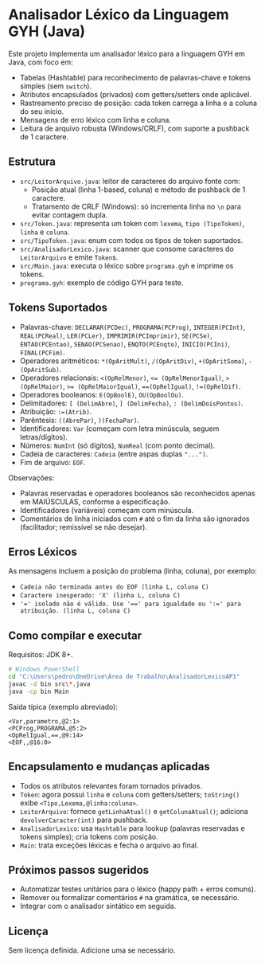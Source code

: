 # Analisador Léxico da Linguagem GYH (Java)

Este projeto implementa um analisador léxico para a linguagem GYH em Java, com foco em:

- Tabelas (Hashtable) para reconhecimento de palavras-chave e tokens simples (sem `switch`).
- Atributos encapsulados (privados) com getters/setters onde aplicável.
- Rastreamento preciso de posição: cada token carrega a linha e a coluna do seu início.
- Mensagens de erro léxico com linha e coluna.
- Leitura de arquivo robusta (Windows/CRLF), com suporte a pushback de 1 caractere.

## Estrutura

- `src/LeitorArquivo.java`: leitor de caracteres do arquivo fonte com:
  - Posição atual (linha 1-based, coluna) e método de pushback de 1 caractere.
  - Tratamento de CRLF (Windows): só incrementa linha no `\n` para evitar contagem dupla.
- `src/Token.java`: representa um token com `lexema`, `tipo (TipoToken)`, `linha` e `coluna`.
- `src/TipoToken.java`: enum com todos os tipos de token suportados.
- `src/AnalisadorLexico.java`: scanner que consome caracteres do `LeitorArquivo` e emite `Token`s.
- `src/Main.java`: executa o léxico sobre `programa.gyh` e imprime os tokens.
- `programa.gyh`: exemplo de código GYH para teste.

## Tokens Suportados

- Palavras-chave: `DECLARAR(PCDec)`, `PROGRAMA(PCProg)`, `INTEGER(PCInt)`, `REAL(PCReal)`, `LER(PCLer)`, `IMPRIMIR(PCImprimir)`, `SE(PCSe)`, `ENTAO(PCEntao)`, `SENAO(PCSenao)`, `ENQTO(PCEnqto)`, `INICIO(PCIni)`, `FINAL(PCFim)`.
- Operadores aritméticos: `*(OpAritMult)`, `/(OpAritDiv)`, `+(OpAritSoma)`, `-(OpAritSub)`.
- Operadores relacionais: `<(OpRelMenor)`, `<= (OpRelMenorIgual)`, `>(OpRelMaior)`, `>= (OpRelMaiorIgual)`, `==(OpRelIgual)`, `!=(OpRelDif)`.
- Operadores booleanos: `E(OpBoolE)`, `OU(OpBoolOu)`.
- Delimitadores: `[ (DelimAbre)`, `] (DelimFecha)`, `: (DelimDoisPontos)`.
- Atribuição: `:=(Atrib)`.
- Parêntesis: `((AbrePar)`, `)(FechaPar)`.
- Identificadores: `Var` (começam com letra minúscula, seguem letras/dígitos).
- Números: `NumInt` (só dígitos), `NumReal` (com ponto decimal).
- Cadeia de caracteres: `Cadeia` (entre aspas duplas `"...")`.
- Fim de arquivo: `EOF`.

Observações:
- Palavras reservadas e operadores booleanos são reconhecidos apenas em MAIÚSCULAS, conforme a especificação.
- Identificadores (variáveis) começam com minúscula.
- Comentários de linha iniciados com `#` até o fim da linha são ignorados (facilitador; remissível se não desejar).

## Erros Léxicos

As mensagens incluem a posição do problema (linha, coluna), por exemplo:

- `Cadeia não terminada antes do EOF (linha L, coluna C)`
- `Caractere inesperado: 'X' (linha L, coluna C)`
- `'=' isolado não é válido. Use '==' para igualdade ou ':=' para atribuição. (linha L, coluna C)`

## Como compilar e executar

Requisitos: JDK 8+.

```bash
# Windows PowerShell
cd "C:\Users\pedro\OneDrive\Área de Trabalho\AnalisadorLexicoAP1"
javac -d bin src\*.java
java -cp bin Main
```

Saída típica (exemplo abreviado):

```
<Var,parametro,@2:1>
<PCProg,PROGRAMA,@5:2>
<OpRelIgual,==,@9:14>
<EOF,,@16:0>
```

## Encapsulamento e mudanças aplicadas

- Todos os atributos relevantes foram tornados privados.
- `Token`: agora possui `linha` e `coluna` com getters/setters; `toString()` exibe `<Tipo,Lexema,@linha:coluna>`.
- `LeitorArquivo`: fornece `getLinhaAtual()` e `getColunaAtual()`; adiciona `devolverCaracter(int)` para pushback.
- `AnalisadorLexico`: usa `Hashtable` para lookup (palavras reservadas e tokens simples); cria tokens com posição.
- `Main`: trata exceções léxicas e fecha o arquivo ao final.

## Próximos passos sugeridos

- Automatizar testes unitários para o léxico (happy path + erros comuns).
- Remover ou formalizar comentários `#` na gramática, se necessário.
- Integrar com o analisador sintático em seguida.

## Licença

Sem licença definida. Adicione uma se necessário.

